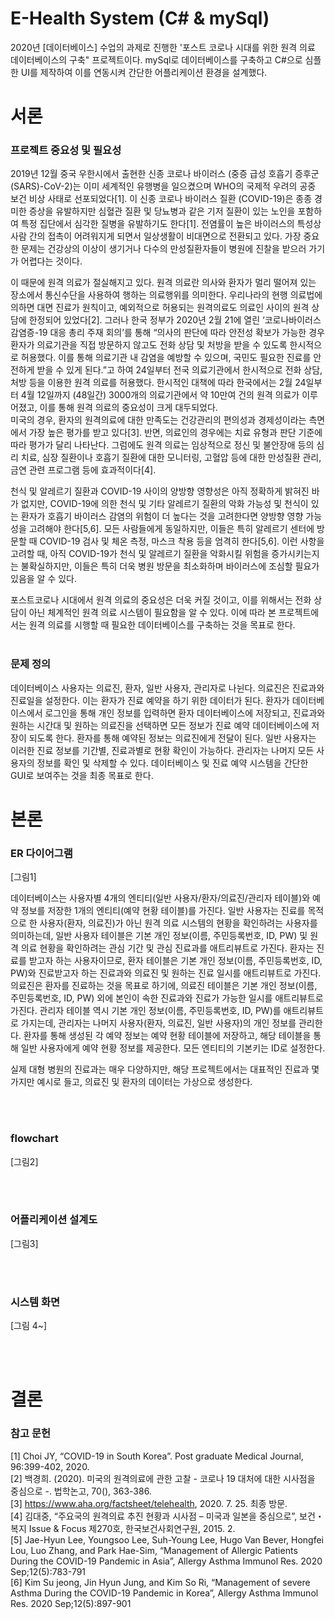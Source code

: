 # E-Health System (C# & mySql)

2020년 [데이터베이스] 수업의 과제로 진행한 '포스트 코로나 시대를 위한 원격 의료 데이터베이스의 구축" 프로젝트이다. mySql로 데이터베이스를 구축하고 C#으로 심플한 UI를 제작하여 이를 연동시켜 간단한 어플리케이션 환경을 설계했다.

# 서론
### 프로젝트 중요성 및 필요성

2019년 12월 중국 우한시에서 출현한 신종 코로나 바이러스 (중증 급성 호흡기 증후군 (SARS)-CoV-2)는 이미 세계적인 유행병을 일으켰으며 WHO의 국제적 우려의 공중 보건 비상 사태로 선포되었다[1]. 이 신종 코로나 바이러스 질환 (COVID-19)은 종종 경미한 증상을 유발하지만 심혈관 질환 및 당뇨병과 같은 기저 질환이 있는 노인을 포함하여 특정 집단에서 심각한 질병을 유발하기도 한다[1]. 전염률이 높은 바이러스의 특성상 사람 간의 접촉이 어려워지게 되면서 일상생활이 비대면으로 전환되고 있다. 가장 중요한 문제는 건강상의 이상이 생기거나 다수의 만성질환자들이 병원에 진찰을 받으러 가기가 어렵다는 것이다.

이 때문에 원격 의료가 절실해지고 있다. 원격 의료란 의사와 환자가 멀리 떨어져 있는 장소에서 통신수단을 사용하여 행하는 의료행위를 의미한다. 우리나라의 현행 의료법에 의하면 대면 진료가 원칙이고, 예외적으로 허용되는 원격의료도 의료인 사이의 원격 상담에 한정되어 있었다[2]. 그러나 한국 정부가 2020년 2월 21에 열린 ‘코로나바이러스감염증-19 대응 총리 주재 회의’를 통해 “의사의 판단에 따라 안전성 확보가 가능한 경우 환자가 의료기관을 직접 방문하지 않고도 전화 상담 및 처방을 받을 수 있도록 한시적으로 허용했다. 이를 통해 의료기관 내 감염을 예방할 수 있으며, 국민도 필요한 진료를 안전하게 받을 수 있게 된다.”고 하여 24일부터 전국 의료기관에서 한시적으로 전화 상담, 처방 등을 이용한 원격 의료를 허용했다. 한시적인 대책에 따라 한국에서는 2월 24일부터 4월 12일까지 (48일간) 3000개의 의료기관에서 약 10만여 건의 원격 의료가 이루어졌고, 이를 통해 원격 의료의 중요성이 크게 대두되었다.  
미국의 경우, 환자의 원격의료에 대한 만족도는 건강관리의 편의성과 경제성이라는 측면에서 가장 높은 평가를 받고 있다[3]. 반면, 의료인의 경우에는 치료 유형과 판단 기준에 따라 평가가 달리 나타난다. 그럼에도 원격 의료는 임상적으로 정신 및 불안장애 등의 심리 치료, 심장 질환이나 호흡기 질환에 대한 모니터링, 고혈압 등에 대한 만성질환 관리, 금연 관련 프로그램 등에 효과적이다[4].

천식 및 알레르기 질환과 COVID-19 사이의 양방향 영향성은 아직 정확하게 밝혀진 바가 없지만, COVID-19에 의한 천식 및 기타 알레르기 질환의 악화 가능성 및 천식이 있는 환자가 호흡기 바이러스 감염의 위험이 더 높다는 것을 고려한다면 양방향 영향 가능성을 고려해야 한다[5,6]. 모든 사람들에게 동일하지만, 이들은 특히 알레르기 센터에 방문할 때 COVID-19 검사 및 체온 측정, 마스크 착용 등을 엄격히 한다[5,6]. 이런 사항을 고려할 때, 아직 COVID-19가 천식 및 알레르기 질환을 악화시킬 위험을 증가시키는지는 불확실하지만, 이들은 특히 더욱 병원 방문을 최소화하며 바이러스에 조심할 필요가 있음을 알 수 있다.

포스트코로나 시대에서 원격 의료의 중요성은 더욱 커질 것이고, 이를 위해서는 전화 상담이 아닌 체계적인 원격 의료 시스템이 필요함을 알 수 있다. 이에 따라 본 프로젝트에서는 원격 의료를 시행할 때 필요한 데이터베이스를 구축하는 것을 목표로 한다.
<br/><br/>


### 문제 정의
데이터베이스 사용자는 의료진, 환자, 일반 사용자, 관리자로 나뉜다. 의료진은 진료과와 진료일을 설정한다. 이는 환자가 진료 예약을 하기 위한 데이터가 된다. 환자가 데이터베이스에서 로그인을 통해 개인 정보를 입력하면 환자 데이터베이스에 저장되고, 진료과와 원하는 시간대 및 원하는 의료진을 선택하면 모든 정보가 진료 예약 데이터베이스에 저장이 되도록 한다. 환자를 통해 예약된 정보는 의료진에게 전달이 된다. 일반 사용자는 이러한 진료 정보를 기간별, 진료과별로 현황 확인이 가능하다. 관리자는 나머지 모든 사용자의 정보를 확인 및 삭제할 수 있다.
데이터베이스 및 진료 예약 시스템을 간단한 GUI로 보여주는 것을 최종 목표로 한다.
<br/>
# 본론
### ER 다이어그램

[그림1]

데이터베이스는 사용자별 4개의 엔티티(일반 사용자/환자/의료진/관리자 테이블)와 예약 정보를 저장한 1개의 엔티티(예약 현황 테이블)를 가진다. 일반 사용자는 진료를 목적으로 한 사용자(환자, 의료진)가 아닌 원격 의료 시스템의 현황을 확인하려는 사용자를 의미하는데, 일반 사용자 테이블은 기본 개인 정보(이름, 주민등록번호, ID, PW) 및 원격 의료 현황을 확인하려는 관심 기간 및 관심 진료과를 애트리뷰트로 가진다. 환자는 진료를 받고자 하는 사용자이므로, 환자 테이블은 기본 개인 정보(이름, 주민등록번호, ID, PW)와 진료받고자 하는 진료과와 의료진 및 원하는 진료 일시를 애트리뷰트로 가진다. 의료진은 환자를 진료하는 것을 목표로 하기에, 의료진 테이블은 기본 개인 정보(이름, 주민등록번호, ID, PW) 외에 본인이 속한 진료과와 진료가 가능한 일시를 애트리뷰트로 가진다. 관리자 테이블 역시 기본 개인 정보(이름, 주민등록번호, ID, PW)를 애트리뷰트로 가지는데, 관리자는 나머지 사용자(환자, 의료진, 일반 사용자)의 개인 정보를 관리한다. 환자를 통해 생성된 각 예약 정보는 예약 현황 테이블에 저장하고, 해당 테이블을 통해 일반 사용자에게 예약 현황 정보를 제공한다. 모든 엔티티의 기본키는 ID로 설정한다.

실제 대형 병원의 진료과는 매우 다양하지만, 해당 프로젝트에서는 대표적인 진료과 몇 가지만 예시로 들고, 의료진 및 환자의 데이터는 가상으로 생성한다.

<br/><br/>

### flowchart
[그림2]

<br/><br/>

### 어플리케이션 설계도
[그림3]

<br/><br/>

### 시스템 화면
[그림 4~]


<br/><br/>

# 결론
### 참고 문헌

[1] Choi JY, “COVID-19 in South Korea”. Post graduate Medical Journal, 96:399-402, 2020. <br/>
[2] 백경희. (2020). 미국의 원격의료에 관한 고찰 - 코로나 19 대처에 대한 시사점을 중심으로 -. 법학논고, 70(), 363-386. <br/>
[3] https://www.aha.org/factsheet/telehealth, 2020. 7. 25. 최종 방문. <br/>
[4] 김대중, “주요국의 원격의료 추진 현황과 시사점 – 미국과 일본을 중심으로”, 보건・복지  Issue & Focus 제270호, 한국보건사회연구원, 2015. 2. <br/>
[5] Jae-Hyun Lee, Youngsoo Lee, Suh-Young Lee, Hugo Van Bever, Hongfei Lou, Luo Zhang, and Park Hae-Sim, “Management of Allergic Patients During the COVID-19 Pandemic in Asia”, Allergy Asthma Immunol Res. 2020 Sep;12(5):783-791 <br/>
[6] Kim Su jeong, Jin Hyun Jung, and Kim So Ri, “Management of severe Asthma During the COVID-19 Pandemic in Korea”, Allergy Asthma Immunol Res. 2020 Sep;12(5):897-901
